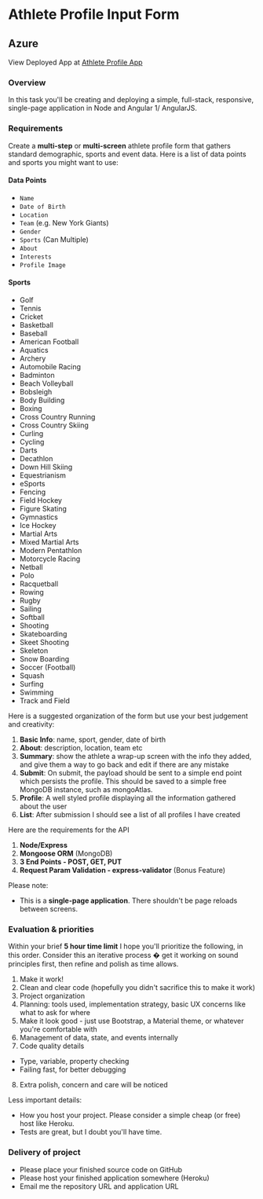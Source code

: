 Athlete Profile Input Form
===============================

## Azure
View Deployed App at [Athlete Profile App](https://athleteprofileapp.azurewebsites.net)

### Overview
In this task you'll be creating and deploying a simple, full-stack, responsive, single-page application in Node and Angular 1/ AngularJS.

### Requirements

Create a **multi-step** or **multi-screen** athlete profile form that gathers standard demographic, sports and event data. Here is a list of data points and sports you might want to use:

#### Data Points

* `Name`
* `Date of Birth`
* `Location`
* `Team` (e.g. New York Giants)
* `Gender`
* `Sports` (Can Multiple)
* `About`
* `Interests`
* `Profile Image`

#### Sports

* Golf
* Tennis
* Cricket
* Basketball
* Baseball
* American Football
* Aquatics
* Archery
* Automobile Racing
* Badminton
* Beach Volleyball
* Bobsleigh
* Body Building
* Boxing
* Cross Country Running
* Cross Country Skiing
* Curling
* Cycling
* Darts
* Decathlon
* Down Hill Skiing
* Equestrianism
* eSports
* Fencing
* Field Hockey
* Figure Skating
* Gymnastics
* Ice Hockey
* Martial Arts
* Mixed Martial Arts
* Modern Pentathlon
* Motorcycle Racing
* Netball
* Polo
* Racquetball
* Rowing
* Rugby
* Sailing
* Softball
* Shooting
* Skateboarding
* Skeet Shooting
* Skeleton
* Snow Boarding
* Soccer (Football)
* Squash
* Surfing
* Swimming
* Track and Field

Here is a suggested organization of the form but use your best judgement and creativity:

1. **Basic Info**: name, sport, gender, date of birth 
2. **About**: description, location, team etc
3. **Summary**: show the athlete a wrap-up screen with the info they added, and give them a way to go back and edit if there are any mistake
4. **Submit**: On submit, the payload should be sent to a simple end point which persists the profile. This should be saved to a simple free MongoDB instance, such as mongoAtlas.
5. **Profile**: A well styled profile displaying all the information gathered about the user
6. **List**: After submission I should see a list of all profiles I have created 

Here are the requirements for the API

1. **Node/Express**
2. **Mongoose ORM** (MongoDB)
3. **3 End Points - POST, GET, PUT**
4. **Request Param Validation - express-validator** (Bonus Feature)

Please note:
* This is a **single-page application**. There shouldn't be page reloads between screens.

### Evaluation & priorities

Within your brief **5 hour time limit** I hope you'll prioritize the following, in this order. Consider this an iterative process � get it working on sound principles first, then refine and polish as time allows.

1. Make it work!
2. Clean and clear code (hopefully you didn't sacrifice this to make it work)
3. Project organization
4. Planning: tools used, implementation strategy, basic UX concerns like what to ask for where
5. Make it look good - just use Bootstrap, a Material theme, or whatever you're comfortable with
6. Management of data, state, and events internally
7. Code quality details
  - Type, variable, property checking
  - Failing fast, for better debugging
8. Extra polish, concern and care will be noticed

Less important details:

* How you host your project. Please consider a simple cheap (or free) host like Heroku. 
* Tests are great, but I doubt you'll have time.

### Delivery of project

* Please place your finished source code on GitHub
* Please host your finished application somewhere (Heroku)
* Email me the repository URL and application URL